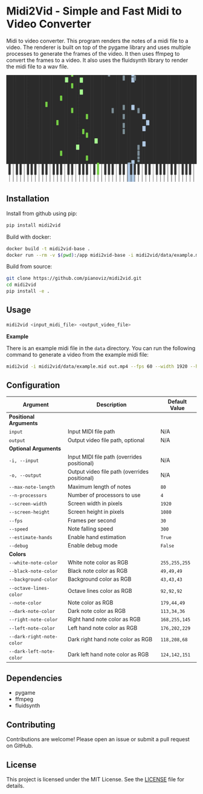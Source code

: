 # Midi2Vid - Simple and Fast Midi to Video Converter

Midi to video converter. This program renders the notes of a midi file to a
video. The renderer is built on top of the pygame library and uses multiple
processes to generate the frames of the video. It then uses ffmpeg to convert
the frames to a video. It also uses the fluidsynth library to render the midi
file to a wav file.

![Example](https://raw.githubusercontent.com/oscaraandersson/midi2vid/main/assets/midi2vid.png)

## Installation
Install from github using pip:
```bash
pip install midi2vid
```

Build with docker:
```bash
docker build -t midi2vid-base .
docker run --rm -v $(pwd):/app midi2vid-base -i midi2vid/data/example.mid -o your_output.mp4
```

Build from source:
```bash
git clone https://github.com/pianoviz/midi2vid.git
cd midi2vid
pip install -e .
```

## Usage
```bash
midi2vid <input_midi_file> <output_video_file>
```

**Example**

There is an example midi file in the `data` directory. You can run the following
command to generate a video from the example midi file:
```bash
midi2vid -i midi2vid/data/example.mid out.mp4 --fps 60 --width 1920 --height 1080
```

## Configuration

| Argument                 | Description                                         | Default Value          |
|--------------------------|-----------------------------------------------------|------------------------|
| **Positional Arguments** |                                                     |                        |
| `input`                  | Input MIDI file path                                | N/A                    |
| `output`                 | Output video file path, optional                    | N/A                    |
| **Optional Arguments**   |                                                     |                        |
| `-i, --input`            | Input MIDI file path (overrides positional)         | N/A                    |
| `-o, --output`           | Output video file path (overrides positional)       | N/A                    |
| `--max-note-length`      | Maximum length of notes                             | `80`                   |
| `--n-processors`         | Number of processors to use                         | `4`                    |
| `--screen-width`         | Screen width in pixels                              | `1920`                 |
| `--screen-height`        | Screen height in pixels                             | `1080`                 |
| `--fps`                  | Frames per second                                   | `30`                   |
| `--speed`                | Note falling speed                                  | `300`                  |
| `--estimate-hands`       | Enable hand estimation                              | `True`                 |
| `--debug`                | Enable debug mode                                   | `False`                |
| **Colors**               |                                                     |                        |
| `--white-note-color`     | White note color as RGB                             | `255,255,255`          |
| `--black-note-color`     | Black note color as RGB                             | `49,49,49`             |
| `--background-color`     | Background color as RGB                             | `43,43,43`             |
| `--octave-lines-color`   | Octave lines color as RGB                           | `92,92,92`             |
| `--note-color`           | Note color as RGB                                   | `179,44,49`            |
| `--dark-note-color`      | Dark note color as RGB                              | `113,34,36`            |
| `--right-note-color`     | Right hand note color as RGB                        | `168,255,145`          |
| `--left-note-color`      | Left hand note color as RGB                         | `176,202,229`          |
| `--dark-right-note-color`| Dark right hand note color as RGB                   | `118,208,68`           |
| `--dark-left-note-color` | Dark left hand note color as RGB                    | `124,142,151`          |



## Dependencies
- pygame
- ffmpeg
- fluidsynth

## Contributing

Contributions are welcome! Please open an issue or submit a pull request on
GitHub.

## License

This project is licensed under the MIT License. See the [LICENSE](LICENSE) file
for details.

